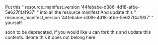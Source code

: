 Put this " resource_manifest_version '44febabe-d386-4d18-afbe-5e627f4af937' " into all the resource manifest 
And update this " resource_manifest_version '44febabe-d386-4d18-afbe-5e627f4af937' " yourself.

soon to be deprecated, if you would like u can fork this and update this contents. 
delete this it does not belong here
